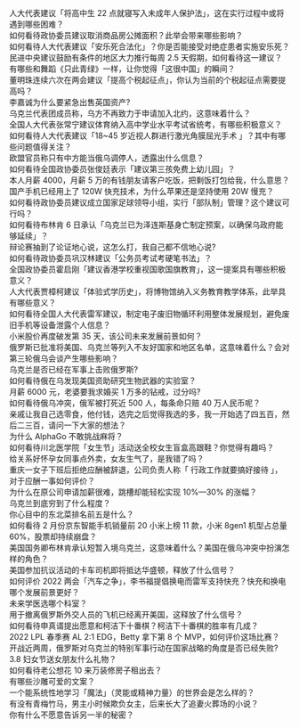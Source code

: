 人大代表建议「将高中生 22 点就寝写入未成年人保护法」，这在实行过程中或将遇到哪些困难？  
如何看待政协委员建议取消商品房公摊面积？此举会带来哪些影响？  
如何看待人大代表建议「安乐死合法化」？你是否能接受对绝症患者实施安乐死？  
民进中央建议鼓励有条件的地区大力推行每周 2.5 天假期，如何看待这一建议？  
有哪些和舞蹈《只此青绿》一样，让你觉得「这很中国」的瞬间？  
董明珠连续六次在两会建议「提高个税起征点」，你认为当前的个税起征点需要提高吗？  
李嘉诚为什么要紧急出售英国资产?  
乌克兰代表团成员称，乌方不再致力于申请加入北约，这意味着什么？  
全国人大代表张常宁建议体育纳入高中学业水平考试省统考，有哪些积极意义？  
如何看待人大代表建议「18~45 岁近视人群进行激光角膜屈光手术 」？其中有哪些问题值得关注？  
欧盟官员称只有中方能当俄乌调停人，透露出什么信息？  
如何看待全国政协委员张俊廷表示「建议第三孩免费上幼儿园」？  
本人月薪 4000，月薪 5 万的有钱朋友请客户吃饭，把剩饭打包给我，什么意思？  
国产手机已经用上了 120W 快充技术，为什么苹果还是坚持使用 20W 慢充？  
如何看待政协委员建议成立国家足球领导小组，实行「部队制」管理？这个建议可行吗？  
如何看待布林肯 6 日承认「乌克兰已为泽连斯基身亡制定预案，以确保乌政府能够延续」？  
辩论赛抽到了论证地心说，这怎么打，我自己都不信地心说?  
如何看待政协委员巩汉林建议「公务员考试考硬笔书法」？  
全国政协委员霍启刚「建议香港学校重视国歌国旗教育」，这一提案具有哪些积极意义？  
人大代表贾樟柯建议「体验式学历史」，将博物馆纳入义务教育教学体系，此举具有哪些意义？  
如何看待全国人大代表雷军建议，制定电子废旧物循环利用整体发展规划，避免废旧手机等设备泄露个人信息？  
小米股价再度破发第 35 天，该公司未来发展前景如何？  
俄罗斯已批准将美国、乌克兰等列入不友好国家和地区名单，这意味着什么？会对第三轮俄乌会谈产生哪些影响？  
乌克兰是否已经在军事上击败俄罗斯?  
如何看待俄在乌发现美国资助研究生物武器的实验室？  
月薪 6000 元，老婆要我求婚买 1 万多的钻戒，过分吗?  
如何看待俄乌冲突，俄军被打死近 500 人，每条命只赔 40 万人民币呢？  
亲戚让我自己选零食，他付钱，选完之后觉得我选的多，我一开始选了四五百，然后二三百，请问一下大家的想法？  
为什么 AlphaGo 不敢挑战麻将？  
如何看待川北医学院「女生节」活动送全校女生盲盒高跟鞋？你觉得有趣吗？  
给关系好怀孕女同事点外卖，女友生气了，是我错了吗？  
重庆一女子下班后拒绝应酬被辞退，公司负责人称「 行政工作就要搞好接待 」，对于应酬一事如何评价？  
为什么在原公司申请加薪很难，跳槽却能轻松实现 10%—30% 的涨幅？  
乌克兰到底穷到了什么程度？  
你心目中的东北菜排名前五是什么？  
如何看待 2 月份京东智能手机销量前 20 小米上榜 11 款，小米 8gen1 机型占总量 60%，股票却持续崩盘？  
美国国务卿布林肯承认短暂入境乌克兰，这意味着什么？美国在俄乌冲突中扮演怎样的角色？  
美国参加抗议活动的卡车司机即将抵达华盛顿，释放了什么信号？  
如何评价 2022 两会「汽车之争」，李书福提倡换电而雷军支持快充？快充和换电哪个发展前景更好？  
未来学医选哪个科室？  
用于撤离俄罗斯外交人员的飞机已经离开美国，这释放了什么信号？  
如何看待申真谞提出愿意和柯洁下十番棋？柯洁下十番棋的胜率有几成？  
2022 LPL 春季赛 AL 2:1 EDG，Betty 拿下第 8 个 MVP，如何评价这场比赛？  
开战近两周，俄罗斯对乌克兰的特别军事行动在国家战略的角度是否已经失败?  
3.8 妇女节送女朋友什么礼物？  
如何看待老公想花 10 来万装修房子租出去？  
有哪些沙雕可爱的文案？  
一个能系统性地学习「魔法」（灵能或精神力量）的世界会是怎么样的？  
有没有青梅竹马，男主小时候欺负女主，后来长大了追妻火葬场的小说？  
你有什么不愿意告诉另一半的秘密？  
